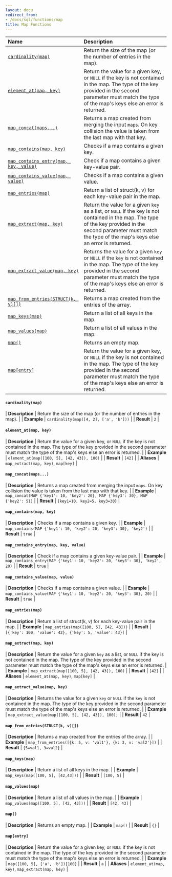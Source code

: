 ```yaml
---
layout: docu
redirect_from:
- /docs/sql/functions/map
title: Map Functions
---
```


<!-- markdownlint-disable MD001 -->

| Name | Description |
|:--|:-------|
| [`cardinality(map)`](#cardinalitymap) | Return the size of the map (or the number of entries in the map). |
| [`element_at(map, key)`](#element_atmap-key) | Return the value for a given key, or `NULL` if the key is not contained in the map. The type of the key provided in the second parameter must match the type of the map's keys else an error is returned. |
| [`map_concat(maps...)`](#map_concatmaps) | Returns a map created from merging the input `maps`. On key collision the value is taken from the last map with that key. |
| [`map_contains(map, key)`](#map_containsmap-key) | Checks if a map contains a given key. |
| [`map_contains_entry(map, key, value)`](#map_contains_entrymap-key-value) | Check if a map contains a given key-value pair. |
| [`map_contains_value(map, value)`](#map_contains_valuemap-value) | Checks if a map contains a given value. |
| [`map_entries(map)`](#map_entriesmap) | Return a list of struct(k, v) for each key-value pair in the map. |
| [`map_extract(map, key)`](#map_extractmap-key) | Return the value for a given `key` as a list, or `NULL` if the key is not contained in the map. The type of the key provided in the second parameter must match the type of the map's keys else an error is returned. |
| [`map_extract_value(map, key)`](#map_extract_valuemap-key) | Returns the value for a given `key` or `NULL` if the `key` is not contained in the map. The type of the key provided in the second parameter must match the type of the map's keys else an error is returned. |
| [`map_from_entries(STRUCT(k, v)[])`](#map_from_entriesstructk-v) | Returns a map created from the entries of the array. |
| [`map_keys(map)`](#map_keysmap) | Return a list of all keys in the map. |
| [`map_values(map)`](#map_valuesmap) | Return a list of all values in the map. |
| [`map()`](#map) | Returns an empty map. |
| [`map[entry]`](#mapentry) | Return the value for a given key, or `NULL` if the key is not contained in the map. The type of the key provided in the second parameter must match the type of the map's keys else an error is returned. |

#### `cardinality(map)`

<div class="nostroke_table"></div>

| **Description** | Return the size of the map (or the number of entries in the map). |
| **Example** | `cardinality(map([4, 2], ['a', 'b']))` |
| **Result** | `2` |

#### `element_at(map, key)`

<div class="nostroke_table"></div>

| **Description** | Return the value for a given key, or `NULL` if the key is not contained in the map. The type of the key provided in the second parameter must match the type of the map's keys else an error is returned. |
| **Example** | `element_at(map([100, 5], [42, 43]), 100)` |
| **Result** | `[42]` |
| **Aliases** | `map_extract(map, key)`, `map[key]` |

#### `map_concat(maps...)`

<div class="nostroke_table"></div>

| **Description** | Returns a map created from merging the input `maps`. On key collision the value is taken from the last map with that key. |
| **Example** | `map_concat(MAP {'key1': 10, 'key2': 20}, MAP {'key3': 30}, MAP {'key2': 5})` |
| **Result** | `{key1=10, key2=5, key3=30}` |

#### `map_contains(map, key)`

<div class="nostroke_table"></div>

| **Description** | Checks if a map contains a given key. |
| **Example** | `map_contains(MAP {'key1': 10, 'key2': 20, 'key3': 30}, 'key2')` |
| **Result** | `true` |

#### `map_contains_entry(map, key, value)`

<div class="nostroke_table"></div>

| **Description** | Check if a map contains a given key-value pair. |
| **Example** | `map_contains_entry(MAP {'key1': 10, 'key2': 20, 'key3': 30}, 'key2', 20)` |
| **Result** | `true` |

#### `map_contains_value(map, value)`

<div class="nostroke_table"></div>

| **Description** | Checks if a map contains a given value. |
| **Example** | `map_contains_value(MAP {'key1': 10, 'key2': 20, 'key3': 30}, 20)` |
| **Result** | `true` |

#### `map_entries(map)`

<div class="nostroke_table"></div>

| **Description** | Return a list of struct(k, v) for each key-value pair in the map. |
| **Example** | `map_entries(map([100, 5], [42, 43]))` |
| **Result** | `[{'key': 100, 'value': 42}, {'key': 5, 'value': 43}]` |

#### `map_extract(map, key)`

<div class="nostroke_table"></div>

| **Description** | Return the value for a given `key` as a list, or `NULL` if the key is not contained in the map. The type of the key provided in the second parameter must match the type of the map's keys else an error is returned. |
| **Example** | `map_extract(map([100, 5], [42, 43]), 100)` |
| **Result** | `[42]` |
| **Aliases** | `element_at(map, key)`, `map[key]` |

#### `map_extract_value(map, key)`

<div class="nostroke_table"></div>

| **Description** | Returns the value for a given `key` or `NULL` if the `key` is not contained in the map. The type of the key provided in the second parameter must match the type of the map's keys else an error is returned. |
| **Example** | `map_extract_value(map([100, 5], [42, 43]), 100);` |
| **Result** | `42` |

#### `map_from_entries(STRUCT(k, v)[])`

<div class="nostroke_table"></div>

| **Description** | Returns a map created from the entries of the array. |
| **Example** | `map_from_entries([{k: 5, v: 'val1'}, {k: 3, v: 'val2'}])` |
| **Result** | `{5=val1, 3=val2}` |

#### `map_keys(map)`

<div class="nostroke_table"></div>

| **Description** | Return a list of all keys in the map. |
| **Example** | `map_keys(map([100, 5], [42,43]))` |
| **Result** | `[100, 5]` |

#### `map_values(map)`

<div class="nostroke_table"></div>

| **Description** | Return a list of all values in the map. |
| **Example** | `map_values(map([100, 5], [42, 43]))` |
| **Result** | `[42, 43]` |

#### `map()`

<div class="nostroke_table"></div>

| **Description** | Returns an empty map. |
| **Example** | `map()` |
| **Result** | `{}` |

#### `map[entry]`

<div class="nostroke_table"></div>

| **Description** | Return the value for a given key, or `NULL` if the key is not contained in the map. The type of the key provided in the second parameter must match the type of the map's keys else an error is returned. |
| **Example** | `map([100, 5], ['a', 'b'])[100]` |
| **Result** | `a` |
| **Aliases** | `element_at(map, key)`, `map_extract(map, key)` |
